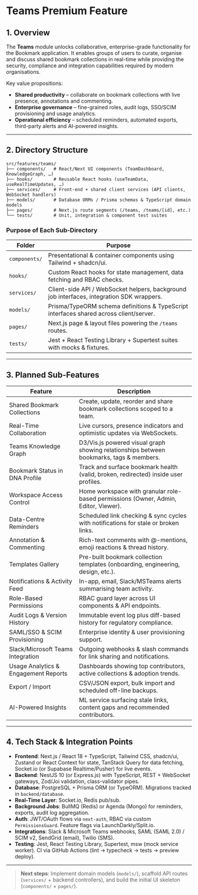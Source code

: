 # Teams Premium Feature

## 1. Overview
The **Teams** module unlocks collaborative, enterprise-grade functionality for the Bookmark application. It enables groups of users to curate, organise and discuss shared bookmark collections in real-time while providing the security, compliance and integration capabilities required by modern organisations.

Key value propositions:
* **Shared productivity** – collaborate on bookmark collections with live presence, annotations and commenting.
* **Enterprise governance** – fine-grained roles, audit logs, SSO/SCIM provisioning and usage analytics.
* **Operational efficiency** – scheduled reminders, automated exports, third-party alerts and AI-powered insights.

---

## 2. Directory Structure
```
src/features/teams/
├── components/   # React/Next UI components (TeamDashboard, KnowledgeGraph, …)
├── hooks/        # Reusable React hooks (useTeamData, useRealTimeUpdates, …)
├── services/     # Front-end + shared client services (API clients, WebSocket handlers)
├── models/       # Database ORMs / Prisma schemas & TypeScript domain models
├── pages/        # Next.js route segments (/teams, /teams/[id], etc.)
└── tests/        # Unit, integration & component test suites
```

### Purpose of Each Sub-Directory
| Folder | Purpose |
| ------- | ------- |
| `components/` | Presentational & container components using Tailwind + shadcn/ui. |
| `hooks/` | Custom React hooks for state management, data fetching and RBAC checks. |
| `services/` | Client-side API / WebSocket helpers, background job interfaces, integration SDK wrappers. |
| `models/` | Prisma/TypeORM schema definitions & TypeScript interfaces shared across client/server. |
| `pages/` | Next.js page & layout files powering the `/teams` routes. |
| `tests/` | Jest + React Testing Library + Supertest suites with mocks & fixtures. |

---

## 3. Planned Sub-Features
| Feature | Description |
| ------- | ----------- |
| Shared Bookmark Collections | Create, update, reorder and share bookmark collections scoped to a team. |
| Real-Time Collaboration | Live cursors, presence indicators and optimistic updates via WebSockets. |
| Teams Knowledge Graph | D3/Vis.js powered visual graph showing relationships between bookmarks, tags & members. |
| Bookmark Status in DNA Profile | Track and surface bookmark health (valid, broken, redirected) inside user profiles. |
| Workspace Access Control | Home workspace with granular role-based permissions (Owner, Admin, Editor, Viewer). |
| Data-Centre Reminders | Scheduled link checking & sync cycles with notifications for stale or broken links. |
| Annotation & Commenting | Rich-text comments with @-mentions, emoji reactions & thread history. |
| Templates Gallery | Pre-built bookmark collection templates (onboarding, engineering, design, etc.). |
| Notifications & Activity Feed | In-app, email, Slack/MSTeams alerts summarising team activity. |
| Role-Based Permissions | RBAC guard layer across UI components & API endpoints. |
| Audit Logs & Version History | Immutable event log plus diff-based history for regulatory compliance. |
| SAML/SSO & SCIM Provisioning | Enterprise identity & user provisioning support. |
| Slack/Microsoft Teams Integration | Outgoing webhooks & slash commands for link sharing and notifications. |
| Usage Analytics & Engagement Reports | Dashboards showing top contributors, active collections & adoption trends. |
| Export / Import | CSV/JSON export, bulk import and scheduled off-line backups. |
| AI-Powered Insights | ML service surfacing stale links, content gaps and recommended contributors. |

---

## 4. Tech Stack & Integration Points
* **Frontend**: Next.js / React 18 + TypeScript, Tailwind CSS, shadcn/ui, Zustand or React Context for state, TanStack Query for data fetching, Socket.io (or Supabase Realtime/Pusher) for live events.
* **Backend**: NestJS 10 (or Express.js) with TypeScript, REST + WebSocket gateways, Zod/Joi validation, class-validator pipes.
* **Database**: PostgreSQL + Prisma ORM (or TypeORM). Migrations tracked in `backend/database`.
* **Real-Time Layer**: Socket.io, Redis pub/sub.
* **Background Jobs**: BullMQ (Redis) or Agenda (Mongo) for reminders, exports, audit log aggregation.
* **Auth**: JWT/OAuth flows via `next-auth`, RBAC via custom `PermissionsGuard`. Feature flags via LaunchDarkly/Split.io.
* **Integrations**: Slack & Microsoft Teams webhooks, SAML (SAML 2.0) / SCIM v2, SendGrid (email), Twilio (SMS).
* **Testing**: Jest, React Testing Library, Supertest, msw (mock service worker). CI via GitHub Actions (lint → typecheck → tests → preview deploy).

---

> **Next steps**: Implement domain models (`models/`), scaffold API routes (`services/` + backend controllers), and build the initial UI skeleton (`components/` + `pages/`).